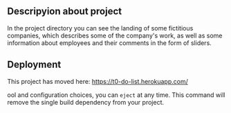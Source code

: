 ## Descripyion about project

In the project directory you can see the landing of some fictitious companies, which describes some of the company's work, as well as some information about employees and their comments in the form of sliders.

## Deployment

This project has moved here: https://t0-do-list.herokuapp.com/

ool and configuration choices, you can `eject` at any time. This command will remove the single build dependency from your project.
